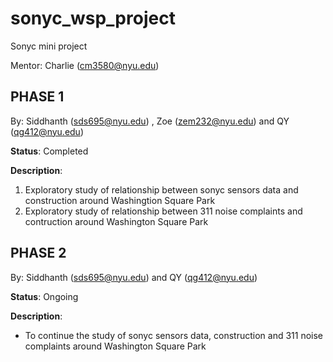 # sonyc_wsp_project
Sonyc mini project

Mentor: Charlie (cm3580@nyu.edu)

## PHASE 1

By: Siddhanth (sds695@nyu.edu) , Zoe (zem232@nyu.edu) and QY (qg412@nyu.edu) 

**Status**: Completed

**Description**: 

1) Exploratory study of relationship between sonyc sensors data and construction around Washingtion Square Park
2) Exploratory study of relationship between 311 noise complaints and contruction around Washington Square Park 

## PHASE 2

By: Siddhanth (sds695@nyu.edu) and QY (qg412@nyu.edu) 

**Status**: Ongoing

**Description**: 

- To continue the study of sonyc sensors data, construction and 311 noise complaints around Washington Square Park


